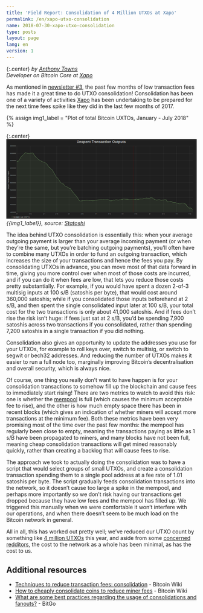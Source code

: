 ```yaml
---
title: 'Field Report: Consolidation of 4 Million UTXOs at Xapo'
permalink: /en/xapo-utxo-consolidation
name: 2018-07-30-xapo-utxo-consolidation
type: posts
layout: page
lang: en
version: 1
---
```

{:.center}
*by [Anthony Towns](https://twitter.com/ajtowns)<br>Developer on Bitcoin Core
at [Xapo][]*

As mentioned in [newsletter #3][newsletter 3], the past few months of low
transaction fees has made it a great time to do UTXO consolidation!
Consolidation has been one of a variety of activities [Xapo][Xapo] has been
undertaking to be prepared for the next time fees spike like they did in the
last few months of 2017.

{% assign img1_label = "Plot of total Bitcoin UXTOs, January - July 2018" %}

{:.center}
![{{img1_label}}](/img/posts/utxo-consolidation-2018.png)<br>
*{{img1_label}},
source: [Statoshi](https://statoshi.info/dashboard/db/unspent-transaction-output-set?panelId=6&fullscreen&from=1514759562608&to=1532039707168)*

[newsletter 3]: https://bitcoinops.org/en/newsletters/2018/07/10/#dashboard-items
[Xapo]: https://www.xapo.com/

The idea behind UTXO consolidation is essentially this: when your average
outgoing payment is larger than your average incoming payment (or when they’re
the same, but you’re batching outgoing payments), you’ll often have to combine
many UTXOs in order to fund an outgoing transaction, which increases the size
of your transactions and hence the fees you pay. By consolidating UTXOs in
advance, you can move most of that data forward in time, giving you more
control over when most of those costs are incurred, and if you can do it when
fees are low, that lets you reduce those costs pretty substantially. For
example, if you would have spent a dozen 2-of-3 multisig inputs at 100 s/B
(satoshis per byte), that would cost around 360,000 satoshis; while if you
consolidated those inputs beforehand at 2 s/B, and then spent the single
consolidated input later at 100 s/B, your total cost for the two transactions
is only about 41,000 satoshis. And if fees don’t rise the risk isn’t huge: if
fees just sat at 2 s/B, you’d be spending 7,900 satoshis across two
transactions if you consolidated, rather than spending 7,200 satoshis in a
single transaction if you did nothing.

Consolidation also gives an opportunity to update the addresses you use for
your UTXOs, for example to roll keys over, switch to multisig, or switch to
segwit or bech32 addresses. And reducing the number of UTXOs makes it easier to
run a full node too, marginally improving Bitcoin’s decentralisation and
overall security, which is always nice.

Of course, one thing you really don’t want to have happen is for your
consolidation transactions to somehow fill up the blockchain and cause fees to
immediately start rising! There are two metrics to watch to avoid this risk:
one is whether the [mempool][mempool] is full (which causes the minimum
acceptable fee to rise), and the other is how much empty space there has been
in recent blocks (which gives an indication of whether miners will accept more
transactions at the minimum fee). Both these metrics have been very promising
most of the time over the past few months: the mempool has regularly been close
to empty, meaning the transactions paying as little as 1 s/B have been
propagated to miners, and many blocks have not been full, meaning cheap
consolidation transactions will get mined reasonably quickly, rather than
creating a backlog that will cause fees to rise.

[mempool]: https://statoshi.info/dashboard/db/memory-pool?panelId=1&fullscreen&from=1509458400000&to=1531813659334&theme=dark

The approach we took to actually doing the consolidation was to have a script
that would select groups of small UTXOs, and create a consolidation transaction
spending them to a single pool address at a fee rate of 1.01 satoshis per byte.
The script gradually feeds consolidation transactions into the network, so it
doesn’t cause too large a spike in the mempool, and perhaps more importantly so
we don’t risk having our transactions get dropped because they have low fees
and the mempool has filled up. We triggered this manually when we were
comfortable it won’t interfere with our operations, and when there doesn’t seem
to be much load on the Bitcoin network in general.

All in all, this has worked out pretty well; we’ve reduced our UTXO count by
something like [4 million UTXOs][4 million UTXOs] this year, and aside from
some [concerned][redditors1] [redditors][redditors2], the cost to the network
as a whole has been minimal, as has the cost to us.

[4 million UTXOs]: https://www.oxt.me/entity/Xapo
[redditors1]: https://www.reddit.com/r/BitcoinDiscussion/comments/8ocyc9/massive_consolidation_currently_underway/
[redditors2]: https://www.reddit.com/r/Bitcoin/comments/8p3y5b/does_xapo_spamming_the_blockchain/

## Additional resources

- [Techniques to reduce transaction fees: consolidation](https://en.bitcoin.it/wiki/Techniques_to_reduce_transaction_fees#Consolidation) - Bitcoin Wiki
- [How to cheaply consolidate coins to reduce miner fees](https://en.bitcoin.it/wiki/How_to_cheaply_consolidate_coins_to_reduce_miner_fees) - Bitcoin Wiki
- [What are some best practices regarding the usage of consolidations and fanouts?](https://bitgo.freshdesk.com/support/solutions/articles/27000044185-what-are-some-best-practices-regarding-the-usage-of-consolidations-and-fanouts-) - BitGo
